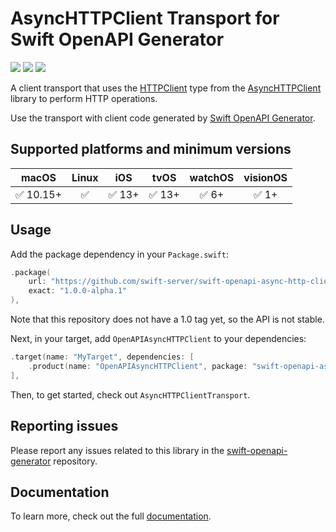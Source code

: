# AsyncHTTPClient Transport for Swift OpenAPI Generator

[![](https://img.shields.io/badge/docc-read_documentation-blue)](https://swiftpackageindex.com/swift-server/swift-openapi-async-http-client/documentation)
[![](https://img.shields.io/endpoint?url=https%3A%2F%2Fswiftpackageindex.com%2Fapi%2Fpackages%2Fswift-server%2Fswift-openapi-async-http-client%2Fbadge%3Ftype%3Dswift-versions)](https://swiftpackageindex.com/swift-server/swift-openapi-async-http-client)
[![](https://img.shields.io/endpoint?url=https%3A%2F%2Fswiftpackageindex.com%2Fapi%2Fpackages%2Fswift-server%2Fswift-openapi-async-http-client%2Fbadge%3Ftype%3Dplatforms)](https://swiftpackageindex.com/swift-server/swift-openapi-async-http-client)

A client transport that uses the [HTTPClient](https://swiftpackageindex.com/swift-server/async-http-client/documentation/asynchttpclient/httpclient) type from the [AsyncHTTPClient](https://github.com/swift-server/async-http-client) library to perform HTTP operations.

Use the transport with client code generated by [Swift OpenAPI Generator](https://github.com/apple/swift-openapi-generator).

## Supported platforms and minimum versions
| macOS     | Linux | iOS    | tvOS   | watchOS | visionOS |
| :-:       | :-:   | :-:    | :-:    | :-:     | :-:      |
| ✅ 10.15+ | ✅    | ✅ 13+ | ✅ 13+ | ✅ 6+   | ✅ 1+    |

## Usage

Add the package dependency in your `Package.swift`:

```swift
.package(
    url: "https://github.com/swift-server/swift-openapi-async-http-client", 
    exact: "1.0.0-alpha.1"
),
```

Note that this repository does not have a 1.0 tag yet, so the API is not stable.

Next, in your target, add `OpenAPIAsyncHTTPClient` to your dependencies:

```swift
.target(name: "MyTarget", dependencies: [
    .product(name: "OpenAPIAsyncHTTPClient", package: "swift-openapi-async-http-client"),
],
```

Then, to get started, check out `AsyncHTTPClientTransport`.

## Reporting issues

Please report any issues related to this library in the [swift-openapi-generator](https://github.com/apple/swift-openapi-generator/issues) repository.

## Documentation

To learn more, check out the full [documentation](https://swiftpackageindex.com/swift-server/swift-openapi-async-http-client/documentation).
